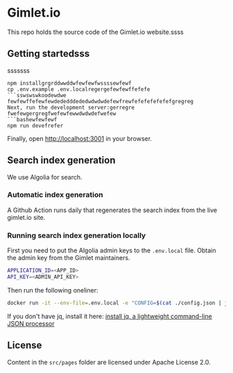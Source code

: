 # Gimlet.io

This repo holds the source code of the Gimlet.io website.ssss

## Getting startedsss
sssssss
```bashssssfewfewf
npm installgrgrddwwddwfewfewfwssssewfewf
cp .env.example .env.localregergefewfewffefefe
```sswswswkoodewdwe
fewfewffefewfewdededddededwdwdwdefewfrewfefefefefefefgregreg
Next, run the development server:gerregre
fwefewgergregfwefewfewwdwdwdefwefew
```bashewfewfewf
npm run devefrefer
```

Finally, open [http://localhost:3001](http://localhost:3001) in your browser.

## Search index generation

We use Algolia for search.

### Automatic index generation

A Github Action runs daily that regenerates the search index from the live gimlet.io site.

### Running search index generation locally

First you need to put the Algolia admin keys to the `.env.local` file.
Obtain the admin key from the Gimlet maintainers.

```bash
APPLICATION_ID=<APP_ID>
API_KEY=<ADMIN_API_KEY>
```

Then run the following oneliner:

```bash
docker run -it --env-file=.env.local -e "CONFIG=$(cat ./config.json | jq -r tostring)" algolia/docsearch-scraper
```

If you don't have jq, install it here: [install jq, a lightweight command-line JSON processor](https://github.com/stedolan/jq/wiki/Installation)

## License

Content in the `src/pages` folder are licensed under Apache License 2.0.
